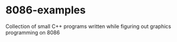 # 8086-examples
Collection of small C++ programs written while figuring out graphics programming on 8086
